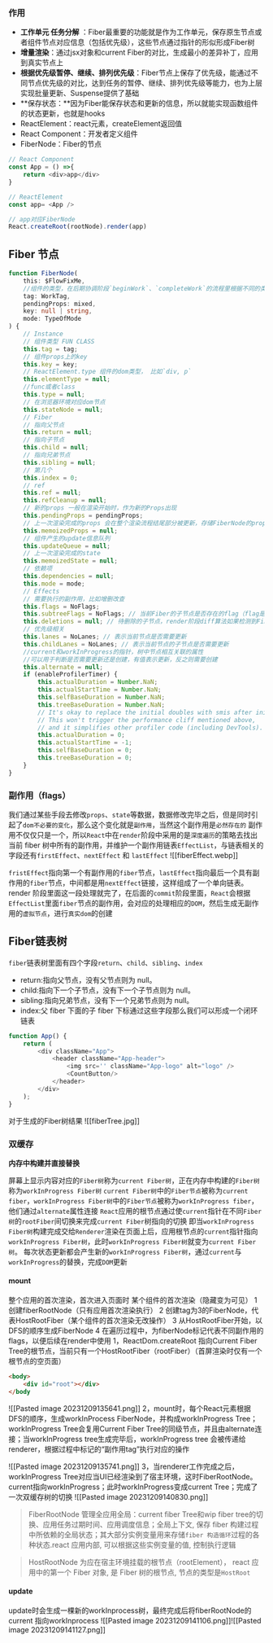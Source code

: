 ### 作用
- **工作单元 任务分解** ：Fiber最重要的功能就是作为工作单元，保存原生节点或者组件节点对应信息（包括优先级），这些节点通过指针的形似形成Fiber树
- **增量渲染**：通过jsx对象和current Fiber的对比，生成最小的差异补丁，应用到真实节点上
- **根据优先级暂停、继续、排列优先级**：Fiber节点上保存了优先级，能通过不同节点优先级的对比，达到任务的暂停、继续、排列优先级等能力，也为上层实现批量更新、Suspense提供了基础
- **保存状态：**因为Fiber能保存状态和更新的信息，所以就能实现函数组件的状态更新，也就是hooks
- ReactElement：react元素，createElement返回值
- React Component：开发者定义组件
- FiberNode：Fiber的节点
``` javascript
// React Component
const App = () =>{
	return <div>app</div>
}

// ReactElement
const app= <App />

// app对应FiberNode 
React.createRoot(rootNode).render(app)

```
## Fiber 节点
``` Typescript
function FiberNode(
	this: $FlowFixMe,
	//组件的类型，在后期协调阶段`beginWork`、`completeWork`的流程里根据不同的类型组件去做不同的`fiber`节点的处理
	tag: WorkTag,
	pendingProps: mixed,
	key: null | string,
	mode: TypeOfMode
) {
	// Instance
	// 组件类型 FUN CLASS
	this.tag = tag;
	// 组件props上的key
	this.key = key;
	// ReactElement.type 组件的dom类型， 比如`div, p`
	this.elementType = null;
	//func或者class
	this.type = null;
	// 在浏览器环境对应dom节点
	this.stateNode = null;
	// Fiber
	// 指向父节点
	this.return = null;
	// 指向子节点
	this.child = null;
	// 指向兄弟节点
	this.sibling = null;
	// 第几个
	this.index = 0;
	// ref
	this.ref = null;
	this.refCleanup = null;
	// 新的props 一般在渲染开始时，作为新的Props出现
	this.pendingProps = pendingProps;
	// 上一次渲染完成的props 会在整个渲染流程结尾部分被更新，存储FiberNode的props。
	this.memoizedProps = null;
	// 组件产生的update信息队列
	this.updateQueue = null;
	// 上一次渲染完成的state
	this.memoizedState = null;
	// 依赖项
	this.dependencies = null;
	this.mode = mode;
	// Effects
	// 需要执行的副作用，比如增删改查
	this.flags = NoFlags; 
	this.subtreeFlags = NoFlags; // 当前Fiber的子节点是否存在的flag（flag是需要变动）
	this.deletions = null; // 待删除的子节点，render阶段diff算法如果检测到Fiber的子节点应该被删除就会保存到这里
	// 优先级相关
	this.lanes = NoLanes; // 表示当前节点是否需要更新
	this.childLanes = NoLanes; // 表示当前节点的子节点是否需要更新
	//current和workInProgress的指针，树中节点相互关联的属性
	//可以用于判断是否需要更新还是创建，有值表示更新，反之则需要创建
	this.alternate = null;
	if (enableProfilerTimer) {
		this.actualDuration = Number.NaN;
		this.actualStartTime = Number.NaN;
		this.selfBaseDuration = Number.NaN;
		this.treeBaseDuration = Number.NaN;
		// It's okay to replace the initial doubles with smis after initialization.
		// This won't trigger the performance cliff mentioned above,
		// and it simplifies other profiler code (including DevTools).
		this.actualDuration = 0;
		this.actualStartTime = -1;
		this.selfBaseDuration = 0;
		this.treeBaseDuration = 0;
	}
}
```

### 副作用（flags）
我们通过某些手段去修改`props`、`state`等数据，数据修改完毕之后，但是同时引起了`dom不必要的变化`，那么这个变化就是`副作用`，当然这个副作用是`必然存在的`
副作用不仅仅只是一个，所以`React`中在`render`阶段中采用的是`深度遍历`的策略去找出当前 fiber 树中所有的副作用，并维护一个副作用链表`EffectList`，与链表相关的字段还有`firstEffect`、`nextEffect` 和 `lastEffect`
![[fiberEffect.webp]]

`fristEffect`指向第一个有副作用的`fiber`节点，`lastEffect`指向最后一个具有副作用的`fiber`节点，中间都是用`nextEffect`链接，这样组成了一个单向链表。render 阶段里面这一段处理就完了，在后面的`commit`阶段里面，`React`会根据`EffectList`里面`fiber`节点的副作用，会对应的处理相应的`DOM`，然后生成无副作用的`虚拟节点`，进行`真实dom`的创建
## Fiber链表树
`fiber`链表树里面有四个字段`return`、`child`、`sibling`、`index`  
- return:指向父节点，没有父节点则为 null。
- child:指向下一个子节点，没有下一个子节点则为 null。
- sibling:指向兄弟节点，没有下一个兄弟节点则为 null。
- index:父 fiber 下面的子 fiber 下标通过这些字段那么我们可以形成一个闭环链表

``` Typescript
function App() { 
	return (
		<div className="App">
			<header className="App-header">
				<img src='' className="App-logo" alt="logo" />
				<CountButton/>
			</header> 
		</div> 
	);
}
```
对于生成的Fiber树结果
![[fiberTree.jpg]]
### 双缓存
**内存中构建并直接替换**

屏幕上显示内容对应的`Fiber树`称为`current Fiber树`，正在内存中构建的`Fiber树`称为`workInProgress Fiber树`
`current Fiber树`中的`Fiber节点`被称为`current fiber`，`workInProgress Fiber树`中的`Fiber节点`被称为`workInProgress fiber`，他们通过`alternate`属性连接
`React`应用的根节点通过使`current`指针在不同`Fiber树`的`rootFiber`间切换来完成`current Fiber`树指向的切换
即当`workInProgress Fiber树`构建完成交给`Renderer`渲染在页面上后，应用根节点的`current`指针指向`workInProgress Fiber树`，此时`workInProgress Fiber树`就变为`current Fiber树`。
每次状态更新都会产生新的`workInProgress Fiber树`，通过`current`与`workInProgress`的替换，完成`DOM`更新

#### mount
整个应用的首次渲染，首次进入页面时
某个组件的首次渲染（隐藏变为可见）
1 创建fiberRootNode（只有应用首次渲染执行）
2 创建tag为3的FiberNode，代表HostRootFiber（某个组件的首次渲染无改操作）
3 从HostRootFiber开始，以DFS的顺序生成FiberNode
4 在遍历过程中，为fiberNode标记代表不同副作用的flags，以便后续在render中使用
1，ReactDom.createRoot 指向Current Fiber Tree的根节点，当前只有一个HostRootFiber（rootFiber）（首屏渲染时仅有一个根节点的空页面）
``` html
<body>
	<div id="root"></div>
</body
```
![[Pasted image 20231209135641.png]]
2，mount时，每个React元素根据 DFS的顺序，生成workInProcess FiberNode，并构成workInProgress Tree；workInProgress Tree会复用Current Fiber Tree的同级节点，并且由alternate连接；当workInProgress tree生成完毕后，workInProgress tree 会被传递给renderer，根据过程中标记的“副作用tag”执行对应的操作

![[Pasted image 20231209135741.png]]
3，当renderer工作完成之后，workInProgress Tree对应当UI已经渲染到了宿主环境，这时FiberRootNode。current指向workInProgress；此时workInProgress变成current Tree；完成了一次双缓存树的切换
![[Pasted image 20231209140830.png]]
> FiberRootNode 管理全应用全局：current fiber Tree和wip fiber tree的切换、应用任务过期时间、应用调度信息；全局上下文, 保存 fiber 构建过程中所依赖的全局状态；其大部分实例变量用来存储`fiber 构造循环`过程的各种状态.react 应用内部, 可以根据这些实例变量的值, 控制执行逻辑

> HostRootNode 为应在宿主环境挂载的根节点（rootElement）， react 应用中的第一个 Fiber 对象, 是 Fiber 树的根节点, 节点的类型是`HostRoot`

#### update
update时会生成一棵新的workInprocess树，最终完成后将fiberRootNode的current 指向workInprocess
![[Pasted image 20231209141106.png]]![[Pasted image 20231209141127.png]]



